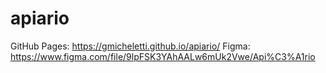 # apiario
GitHub Pages: https://gmicheletti.github.io/apiario/
Figma: https://www.figma.com/file/9lpFSK3YAhAALw6mUk2Vwe/Api%C3%A1rio
